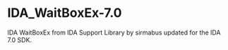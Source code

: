 # IDA_WaitBoxEx-7.0

IDA WaitBoxEx from IDA Support Library by sirmabus updated for the IDA 7.0 SDK.
